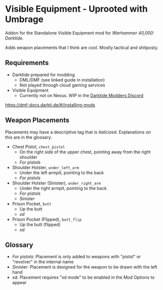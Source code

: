 # Visible Equipment - Uprooted with Umbrage
Addon for the Standalone Visible Equipment mod for *Warhammer 40,000: Darktide*.

Adds weapon placements that I think are cool. Mostly tactical and shitposty. 

## Requirements
- Darktide prepared for modding
    - DML/DMF (see linked guide in installation)
    - Not played through cloud gaming services
- Visible Equipment
    - Currently not on Nexus. WIP in the [Darktide Modders Discord](https://discord.gg/rKYWtaDx4D)

https://dmf-docs.darkti.de/#/installing-mods

## Weapon Placements
Placements may have a descriptive tag that is *italicized*. Explanations on this are in the glossary.
-  Chest Pistol, `chest_pistol`
    - On the right side of the upper chest, pointing away from the right shoulder
    - *For pistols*
- Shoulder Holster, `under_left_arm`
    - Under the left armpit, pointing to the back
    - *For pistols*
- Shoulder Holster (Sinister), `under_right_arm`
    - Under the right armpit, pointing to the back
    - *For pistols*
    - *Sinister*
- Prison Pocket, `butt`
    - Up the butt
    - *xd*
- Prison Pocket (Flipped), `butt_flip`
    - Up the butt (flipped)
    - *xd*

## Glossary
- *For pistols*: Placement is only added to weapons with "pistol" or "revolver" in the internal name
- Sinister: Placement is designed for the weapon to be drawn with the left hand
- xd: Placement requires "xd mode" to be enabled in the Mod Options to appear